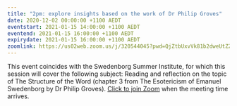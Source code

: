 ```yaml
---
title: "2pm: explore insights based on the work of Dr Philip Groves"
date: 2020-12-02 00:00:00 +1100 AEDT
eventstart: 2021-01-15 14:00:00 +1100 AEDT
eventend: 2021-01-15 16:00:00 +1100 AEDT
expirydate: 2021-01-15 16:00:00 +1100 AEDT
zoomlink: https://us02web.zoom.us/j/320544045?pwd=QjZtbUxvVk81b2dweUtZZTE3ZE9IZz09
---
```


This event coincides with the Swedenborg Summer Institute, for which this session will cover the following subject:
Reading and reflection on the topic of The Structure of the Word (chapter 3 from The Esotericism of Emanuel Swedenborg by Dr Philip Groves).
[Click to join Zoom](https://us02web.zoom.us/j/320544045?pwd=QjZtbUxvVk81b2dweUtZZTE3ZE9IZz09) when the meeting time arrives.
